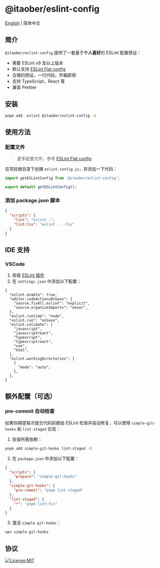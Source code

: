 # @itaober/eslint-config

[English](./README.md) | 简体中文

## 简介

`@itaober/eslint-config` 提供了一套基于**个人喜好**的 ESLint 配置预设：

- 需要 ESLint v9 及以上版本
- 默认支持 [ESLint Flat config](https://eslint.org/docs/latest/use/configure/configuration-files)
- 合理的预设，一行代码，开箱即用
- 支持 TypeScript，React 等
- 兼容 Prettier

## 安装

```bash
pnpm add  eslint @itaober/eslint-config -D
```

## 使用方法

### 配置文件

> 更多配置文件，参考 [ESLint Flat config](https://eslint.org/docs/latest/use/configure/configuration-files)

在项目根目录下创建 `eslint.config.js`，并添加一下代码：

```js
import getESLintConfig from '@itaober/eslint-config';

export default getESLintConfig();
```

### 添加 package.json 脚本

```json
{
  "scripts": {
    "lint": "eslint .",
    "lint:fix": "eslint . --fix"
  }
}
```

## IDE 支持

### VSCode

1. 安装 [ESLint 插件](https://marketplace.visualstudio.com/items?itemName=dbaeumer.vscode-eslint)
2. 在 `settings.json` 中添加以下配置：

```jsonc
{
  "eslint.enable": true,
  "editor.codeActionsOnSave": {
    "source.fixAll.eslint": "explicit",
    "source.organizeImports": "never",
  },
  "eslint.runtime": "node",
  "eslint.run": "onSave",
  "eslint.validate": [
    "javascript",
    "javascriptreact",
    "typescript",
    "typescriptreact",
    "vue",
    "html",
  ],
  "eslint.workingDirectories": [
    {
      "mode": "auto",
    },
  ],
}
```

## 额外配置（可选）

### pre-commit 自动检查

如果你期望每次提交代码前都由 ESLint 检查并自动修复，可以使用 `simple-git-hooks` 和 `lint-staged` 实现：

1. 安装所需依赖：

```bash
pnpm add simple-git-hooks lint-staged -D
```

2. 在 `package.json` 中添加以下配置：

```json
{
  "scripts": {
    "prepare": "simple-git-hooks"
  },
  "simple-git-hooks": {
    "pre-commit": "pnpm lint-staged"
  },
  "lint-staged": {
    "*": "pnpm lint:fix"
  }
}
```

3. 激活 `simple-git-hooks`：

```bash
npx simple-git-hooks
```

## 协议

[![License MIT](https://img.shields.io/badge/License-MIT-yellow)](../../LICENSE)
